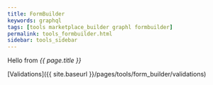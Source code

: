 ```yaml
---
title: FormBuilder
keywords: graphql
tags: [tools marketplace_builder graphl formbuilder]
permalink: tools_formbuilder.html
sidebar: tools_sidebar
---
```


Hello from <i>{{ page.title }}</i>


[Validations]({{ site.baseurl }}/pages/tools/form_builder/validations)

